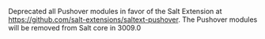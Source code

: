 Deprecated all Pushover modules in favor of the Salt Extension at https://github.com/salt-extensions/saltext-pushover. The Pushover modules will be removed from Salt core in 3009.0
